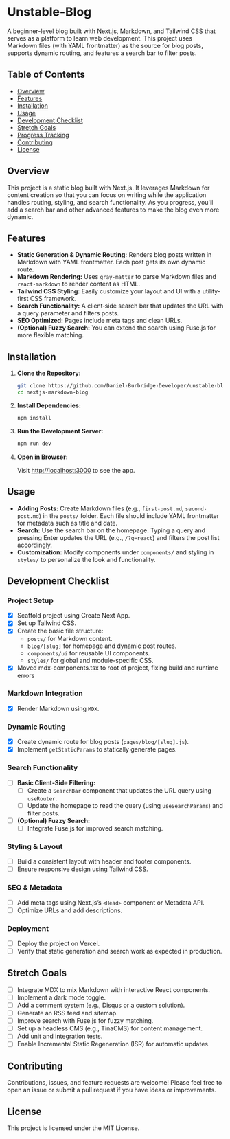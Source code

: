# Unstable-Blog

A beginner-level blog built with Next.js, Markdown, and Tailwind CSS that serves as a platform to learn web development. This project uses Markdown files (with YAML frontmatter) as the source for blog posts, supports dynamic routing, and features a search bar to filter posts.

## Table of Contents

- [Overview](#overview)
- [Features](#features)
- [Installation](#installation)
- [Usage](#usage)
- [Development Checklist](#development-checklist)
- [Stretch Goals](#stretch-goals)
- [Progress Tracking](#progress-tracking)
- [Contributing](#contributing)
- [License](#license)

## Overview

This project is a static blog built with Next.js. It leverages Markdown for content creation so that you can focus on writing while the application handles routing, styling, and search functionality. As you progress, you'll add a search bar and other advanced features to make the blog even more dynamic.

## Features

- **Static Generation & Dynamic Routing:**
  Renders blog posts written in Markdown with YAML frontmatter. Each post gets its own dynamic route.
- **Markdown Rendering:**
  Uses `gray-matter` to parse Markdown files and `react-markdown` to render content as HTML.
- **Tailwind CSS Styling:**
  Easily customize your layout and UI with a utility-first CSS framework.
- **Search Functionality:**
  A client‑side search bar that updates the URL with a query parameter and filters posts.
- **SEO Optimized:**
  Pages include meta tags and clean URLs.
- **(Optional) Fuzzy Search:**
  You can extend the search using Fuse.js for more flexible matching.

## Installation

1. **Clone the Repository:**

   ```bash
   git clone https://github.com/Daniel-Burbridge-Developer/unstable-blog
   cd nextjs-markdown-blog
   ```

2. **Install Dependencies:**

   ```bash
   npm install
   ```

3. **Run the Development Server:**

   ```bash
   npm run dev
   ```

4. **Open in Browser:**

   Visit [http://localhost:3000](http://localhost:3000) to see the app.

## Usage

- **Adding Posts:**
  Create Markdown files (e.g., `first-post.md`, `second-post.md`) in the `posts/` folder. Each file should include YAML frontmatter for metadata such as title and date.
- **Search:**
  Use the search bar on the homepage. Typing a query and pressing Enter updates the URL (e.g., `/?q=react`) and filters the post list accordingly.
- **Customization:**
  Modify components under `components/` and styling in `styles/` to personalize the look and functionality.

## Development Checklist

### Project Setup

- [x] Scaffold project using Create Next App.
- [x] Set up Tailwind CSS.
- [x] Create the basic file structure:
  - `posts/` for Markdown content.
  - `blog/[slug]` for homepage and dynamic post routes.
  - `components/ui` for reusable UI components.
  - `styles/` for global and module-specific CSS.
- [x] Moved mdx-components.tsx to root of project, fixing build and runtime errors

### Markdown Integration

- [x] Render Markdown using `MDX`.

### Dynamic Routing

- [x] Create dynamic route for blog posts (`pages/blog/[slug].js`).
- [x] Implement `getStaticParams` to statically generate pages.

### Search Functionality

- [ ] **Basic Client‑Side Filtering:**
  - [ ] Create a `SearchBar` component that updates the URL query using `useRouter`.
  - [ ] Update the homepage to read the query (using `useSearchParams`) and filter posts.
- [ ] **(Optional) Fuzzy Search:**
  - [ ] Integrate Fuse.js for improved search matching.

### Styling & Layout

- [ ] Build a consistent layout with header and footer components.
- [ ] Ensure responsive design using Tailwind CSS.

### SEO & Metadata

- [ ] Add meta tags using Next.js’s `<Head>` component or Metadata API.
- [ ] Optimize URLs and add descriptions.

### Deployment

- [ ] Deploy the project on Vercel.
- [ ] Verify that static generation and search work as expected in production.

## Stretch Goals

- [ ] Integrate MDX to mix Markdown with interactive React components.
- [ ] Implement a dark mode toggle.
- [ ] Add a comment system (e.g., Disqus or a custom solution).
- [ ] Generate an RSS feed and sitemap.
- [ ] Improve search with Fuse.js for fuzzy matching.
- [ ] Set up a headless CMS (e.g., TinaCMS) for content management.
- [ ] Add unit and integration tests.
- [ ] Enable Incremental Static Regeneration (ISR) for automatic updates.

## Contributing

Contributions, issues, and feature requests are welcome! Please feel free to open an issue or submit a pull request if you have ideas or improvements.

## License

This project is licensed under the MIT License.
